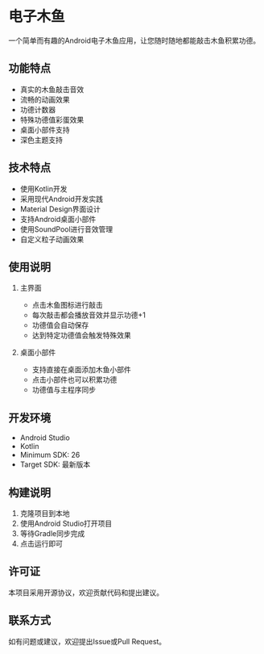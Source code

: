 # 电子木鱼

一个简单而有趣的Android电子木鱼应用，让您随时随地都能敲击木鱼积累功德。

## 功能特点

- 真实的木鱼敲击音效
- 流畅的动画效果
- 功德计数器
- 特殊功德值彩蛋效果
- 桌面小部件支持
- 深色主题支持

## 技术特点

- 使用Kotlin开发
- 采用现代Android开发实践
- Material Design界面设计
- 支持Android桌面小部件
- 使用SoundPool进行音效管理
- 自定义粒子动画效果

## 使用说明

1. 主界面
   - 点击木鱼图标进行敲击
   - 每次敲击都会播放音效并显示功德+1
   - 功德值会自动保存
   - 达到特定功德值会触发特殊效果

2. 桌面小部件
   - 支持直接在桌面添加木鱼小部件
   - 点击小部件也可以积累功德
   - 功德值与主程序同步

## 开发环境

- Android Studio
- Kotlin
- Minimum SDK: 26
- Target SDK: 最新版本

## 构建说明

1. 克隆项目到本地
2. 使用Android Studio打开项目
3. 等待Gradle同步完成
4. 点击运行即可

## 许可证

本项目采用开源协议，欢迎贡献代码和提出建议。

## 联系方式

如有问题或建议，欢迎提出Issue或Pull Request。